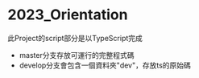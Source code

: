 # 2023_Orientation

此Project的script部分是以TypeScript完成

- master分支存放可運行的完整程式碼
- develop分支會包含一個資料夾"dev"，存放ts的原始碼
